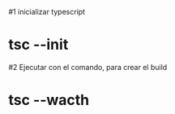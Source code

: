 #1 inicializar typescript
# tsc --init 
#2 Ejecutar con el comando, para crear el build
# tsc --wacth

